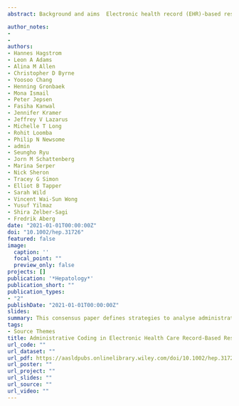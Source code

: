 ```yaml
---
abstract: Background and aims  Electronic health record (EHR)-based research allows the capture of large amounts of data, which is necessary in NAFLD, where the risk of clinical liver outcomes is generally low. The lack of consensus on which International Classification of Diseases (ICD) codes should be used as exposures and outcomes limits comparability and generalizability of results across studies. We aimed to establish consensus among a panel of experts on ICD codes that could become the reference standard and provide guidance around common methodological issues.  Approach and results  Researchers with an interest in EHR-based NAFLD research were invited to collectively define which administrative codes are most appropriate for documenting exposures and outcomes. We used a modified Delphi approach to reach consensus on several commonly encountered methodological challenges in the field. After two rounds of revision, a high level of agreement (>67%) was reached on all items considered. Full consensus was achieved on a comprehensive list of administrative codes to be considered for inclusion and exclusion criteria in defining exposures and outcomes in EHR-based NAFLD research. We also provide suggestions on how to approach commonly encountered methodological issues and identify areas for future research.  Conclusions  This expert panel consensus statement can help harmonize and improve generalizability of EHR-based NAFLD research.

author_notes:
- 
- 
authors:
- Hannes Hagstrom
- Leon A Adams
- Alina M Allen
- Christopher D Byrne
- Yoosoo Chang
- Henning Gronbaek
- Mona Ismail
- Peter Jepsen
- Fasiha Kanwal
- Jennifer Kramer
- Jeffrey V Lazarus
- Michelle T Long
- Rohit Loomba
- Philip N Newsome
- admin
- Seungho Ryu
- Jorn M Schattenberg
- Marina Serper
- Nick Sheron
- Tracey G Simon
- Elliot B Tapper
- Sarah Wild
- Vincent Wai-Sun Wong
- Yusuf Yilmaz
- Shira Zelber-Sagi
- Fredrik Aberg
date: "2021-01-01T00:00:00Z"
doi: "10.1002/hep.31726"
featured: false
image:
  caption: ''
  focal_point: ""
  preview_only: false
projects: []
publication: '*Hepatology*'
publication_short: ""
publication_types:
- "2"
publishDate: "2021-01-01T00:00:00Z"
slides: 
summary: This consensus paper defines strategies to analyse administrative data in NASH.
tags:
- Source Themes
title: Administrative Coding in Electronic Health Care Record-Based Research of NAFLD, An Expert Panel Consensus Statement
url_code: ""
url_dataset: ""
url_pdf: https://aasldpubs.onlinelibrary.wiley.com/doi/10.1002/hep.31726
url_poster: ""
url_project: ""
url_slides: ""
url_source: ""
url_video: ""
---
```



